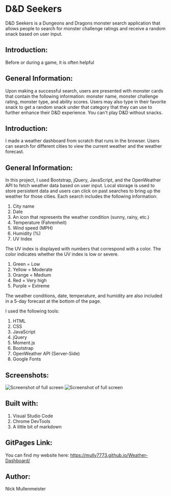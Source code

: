 # D&D Seekers
D&D Seekers is a Dungeons and Dragons monster search application that allows people to search for monster challenge ratings and receive a random snack based on user input.

## Introduction:
Before or during a game, it is often helpful 

## General Information:
 Upon making a successful search, users are presented with monster cards that contain the following information: monster name, monster challenge rating, monster type, and ability scores. Users may also type in their favorite snack to get a random snack under that category that they can use to further enhance their D&D experience. You can't play D&D without snacks.


## Introduction:
I made a weather dashboard from scratch that runs in the browser. Users can search for different cities to view the current weather and the weather forecast.

## General Information:

In this project, I used Bootstrap, jQuery, JavaScript, and the OpenWeather API to fetch weather data based on user input. Local storage is used to store persistent data and users can click on past searches to bring up the weather for those cities. Each search includes the following information:
1. City name
2. Date
3. An icon that represents the weather condition (sunny, rainy, etc.)
4. Temperature (Fahrenheit)
5. Wind speed (MPH)
6. Humidity (%)
7. UV Index

The UV index is displayed with numbers that correspond with a color. The color indicates whether the UV index is low or severe.
1. Green = Low
2. Yellow = Moderate
3. Orange = Medium
4. Red = Very high
5. Purple = Extreme

The weather conditions, date, temperature, and humidity are also included in a 5-day forecast at the bottom of the page.




I used the following  tools:
1. HTML
2. CSS
3. JavaScript
4. jQuery
5. Moment.js
6. Bootstrap
7. OpenWeather API (Server-Side)
8. Google Fonts


## Screenshots:

![Screenshot of full screen](./assets/screenshots/S1.png)
![Screenshot of full screen](./assets/screenshots/S2.png)



## Built with:

1. Visual Studio Code
2. Chrome DevTools
3. A little bit of markdown


## GitPages Link:

You can find my website here:
https://mully7773.github.io/Weather-Dashboard/

## Author:

Nick Mullenmeister